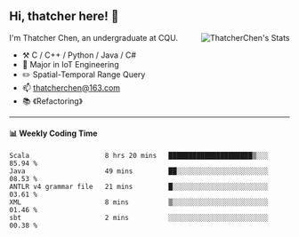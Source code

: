## Hi, thatcher here! :wave:

<img align="right" src="https://github-readme-stats.vercel.app/api?username=thatcherchen&title_color=333&text_color=777" alt="ThatcherChen's Stats" >

I'm Thatcher Chen, an undergraduate at CQU.

- :hammer_and_pick:  C / C++ / Python / Java / C# 
- :seedling:  Major in IoT Engineering
- :pencil2:  Spatial-Temporal Range Query
- :mailbox: thatcherchen@163.com
- :books: 《Refactoring》

---

#### :bar_chart: Weekly Coding Time

<!--START_SECTION:waka-->

```text
Scala                   8 hrs 20 mins   █████████████████████▒░░░   85.94 %
Java                    49 mins         ██░░░░░░░░░░░░░░░░░░░░░░░   08.53 %
ANTLR v4 grammar file   21 mins         █░░░░░░░░░░░░░░░░░░░░░░░░   03.61 %
XML                     8 mins          ▒░░░░░░░░░░░░░░░░░░░░░░░░   01.46 %
sbt                     2 mins          ░░░░░░░░░░░░░░░░░░░░░░░░░   00.38 %
```

<!--END_SECTION:waka-->
